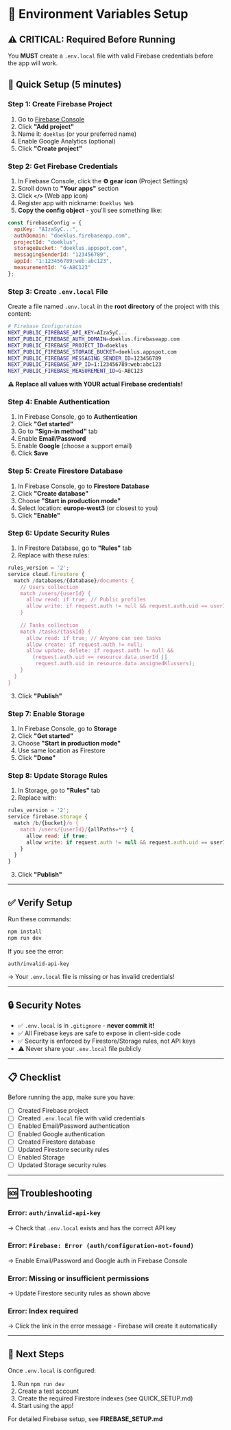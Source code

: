 # 🔐 Environment Variables Setup

## ⚠️ CRITICAL: Required Before Running

You **MUST** create a `.env.local` file with valid Firebase credentials before the app will work.

## 🚀 Quick Setup (5 minutes)

### Step 1: Create Firebase Project

1. Go to [Firebase Console](https://console.firebase.google.com/)
2. Click **"Add project"**
3. Name it: `doeklus` (or your preferred name)
4. Enable Google Analytics (optional)
5. Click **"Create project"**

### Step 2: Get Firebase Credentials

1. In Firebase Console, click the **⚙️ gear icon** (Project Settings)
2. Scroll down to **"Your apps"** section
3. Click **`</>`** (Web app icon)
4. Register app with nickname: `Doeklus Web`
5. **Copy the config object** - you'll see something like:

```javascript
const firebaseConfig = {
  apiKey: "AIzaSyC...",
  authDomain: "doeklus.firebaseapp.com",
  projectId: "doeklus",
  storageBucket: "doeklus.appspot.com",
  messagingSenderId: "123456789",
  appId: "1:123456789:web:abc123",
  measurementId: "G-ABC123"
};
```

### Step 3: Create `.env.local` File

Create a file named `.env.local` in the **root directory** of the project with this content:

```bash
# Firebase Configuration
NEXT_PUBLIC_FIREBASE_API_KEY=AIzaSyC...
NEXT_PUBLIC_FIREBASE_AUTH_DOMAIN=doeklus.firebaseapp.com
NEXT_PUBLIC_FIREBASE_PROJECT_ID=doeklus
NEXT_PUBLIC_FIREBASE_STORAGE_BUCKET=doeklus.appspot.com
NEXT_PUBLIC_FIREBASE_MESSAGING_SENDER_ID=123456789
NEXT_PUBLIC_FIREBASE_APP_ID=1:123456789:web:abc123
NEXT_PUBLIC_FIREBASE_MEASUREMENT_ID=G-ABC123
```

**⚠️ Replace all values with YOUR actual Firebase credentials!**

### Step 4: Enable Authentication

1. In Firebase Console, go to **Authentication**
2. Click **"Get started"**
3. Go to **"Sign-in method"** tab
4. Enable **Email/Password**
5. Enable **Google** (choose a support email)
6. Click **Save**

### Step 5: Create Firestore Database

1. In Firebase Console, go to **Firestore Database**
2. Click **"Create database"**
3. Choose **"Start in production mode"**
4. Select location: **europe-west3** (or closest to you)
5. Click **"Enable"**

### Step 6: Update Security Rules

1. In Firestore Database, go to **"Rules"** tab
2. Replace with these rules:

```javascript
rules_version = '2';
service cloud.firestore {
  match /databases/{database}/documents {
    // Users collection
    match /users/{userId} {
      allow read: if true; // Public profiles
      allow write: if request.auth != null && request.auth.uid == userId;
    }
    
    // Tasks collection
    match /tasks/{taskId} {
      allow read: if true; // Anyone can see tasks
      allow create: if request.auth != null;
      allow update, delete: if request.auth != null && 
        (request.auth.uid == resource.data.userId || 
         request.auth.uid in resource.data.assignedKlussers);
    }
  }
}
```

3. Click **"Publish"**

### Step 7: Enable Storage

1. In Firebase Console, go to **Storage**
2. Click **"Get started"**
3. Choose **"Start in production mode"**
4. Use same location as Firestore
5. Click **"Done"**

### Step 8: Update Storage Rules

1. In Storage, go to **"Rules"** tab
2. Replace with:

```javascript
rules_version = '2';
service firebase.storage {
  match /b/{bucket}/o {
    match /users/{userId}/{allPaths=**} {
      allow read: if true;
      allow write: if request.auth != null && request.auth.uid == userId;
    }
  }
}
```

3. Click **"Publish"**

---

## ✅ Verify Setup

Run these commands:

```bash
npm install
npm run dev
```

If you see the error:
```
auth/invalid-api-key
```

→ Your `.env.local` file is missing or has invalid credentials!

---

## 🔒 Security Notes

- ✅ `.env.local` is in `.gitignore` - **never commit it!**
- ✅ All Firebase keys are safe to expose in client-side code
- ✅ Security is enforced by Firestore/Storage rules, not API keys
- ⚠️ Never share your `.env.local` file publicly

---

## 📋 Checklist

Before running the app, make sure you have:

- [ ] Created Firebase project
- [ ] Created `.env.local` file with valid credentials
- [ ] Enabled Email/Password authentication
- [ ] Enabled Google authentication
- [ ] Created Firestore database
- [ ] Updated Firestore security rules
- [ ] Enabled Storage
- [ ] Updated Storage security rules

---

## 🆘 Troubleshooting

### Error: `auth/invalid-api-key`
→ Check that `.env.local` exists and has the correct API key

### Error: `Firebase: Error (auth/configuration-not-found)`
→ Enable Email/Password and Google auth in Firebase Console

### Error: Missing or insufficient permissions
→ Update Firestore security rules as shown above

### Error: Index required
→ Click the link in the error message - Firebase will create it automatically

---

## 🎯 Next Steps

Once `.env.local` is configured:

1. Run `npm run dev`
2. Create a test account
3. Create the required Firestore indexes (see QUICK_SETUP.md)
4. Start using the app!

For detailed Firebase setup, see **FIREBASE_SETUP.md**


